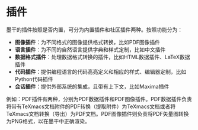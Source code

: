 # 插件
墨干的插件按照是否内置，可分为内置插件和社区插件两种。按照功能分为：
+ **图像插件**：为不同格式的图像提供格式转换，比如PDF图像插件
+ **语言插件**：为不同的自然语言提供字典和样式定制，比如中文插件
+ **数据格式插件**：处理数据格式转换的插件，比如HTML数据插件、LaTeX数据插件
+ **代码插件**：提供编程语言的代码高亮定义和相应的样式、编辑器定制，比如Python代码插件
+ **会话插件**：提供外部系统的集成，且带有上下文，比如Maxima插件

例如：PDF插件有两种，分别为PDF数据插件和PDF图像插件。PDF数据插件负责将带有TeXmacs文档附件的PDF转换（提取附件）为TeXmacs文档或者将TeXmacs文档转换（导出）为PDF文档。PDF图像插件则负责将PDF矢量图转换为PNG格式，以在墨干中正确渲染。
